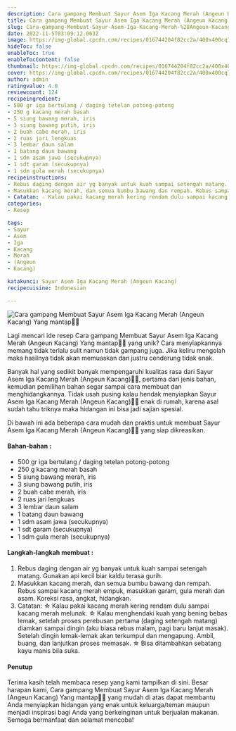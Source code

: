 ```yaml
---
description: Cara gampang Membuat Sayur Asem Iga Kacang Merah (Angeun Kacang) Yang mantap"
title: Cara gampang Membuat Sayur Asem Iga Kacang Merah (Angeun Kacang) Yang mantap
slug: Cara-gampang-Membuat-Sayur-Asem-Iga-Kacang-Merah-%28Angeun-Kacang%29-Yang-mantap
date: 2022-11-5T03:09:12.063Z
image: https://img-global.cpcdn.com/recipes/016744204f82cc2a/400x400cq70/photo.jpg
hideToc: false
enableToc: true
enableTocContent: false
thumbnail: https://img-global.cpcdn.com/recipes/016744204f82cc2a/400x400cq70/photo.jpg
cover: https://img-global.cpcdn.com/recipes/016744204f82cc2a/400x400cq70/photo.jpg
author: admin
ratingvalue: 4.8
reviewcount: 124
recipeingredient:
- 500 gr iga bertulang / daging tetelan potong-potong
- 250 g kacang merah basah
- 5 siung bawang merah, iris
- 3 siung bawang putih, iris
- 2 buah cabe merah, iris
- 2 ruas jari lengkuas
- 3 lembar daun salam
- 1 batang daun bawang
- 1 sdm asam jawa (secukupnya)
- 1 sdt garam (secukupnya)
- 1 sdm gula merah (secukupnya)
recipeinstructions:
- Rebus daging dengan air yg banyak untuk kuah sampai setengah matang. Gunakan api kecil biar kaldu terasa gurih.
- Masukkan kacang merah, dan semua bumbu bawang dan rempah. Rebus sampai kacang merah empuk, masukkan garam, gula merah dan asam. Koreksi rasa, angkat, hidangkan.
- Catatan: ☆ Kalau pakai kacang merah kering rendam dulu sampai kacang merah melunak. ☆ Kalau menghendaki kuah yang bening bebas lemak, setelah proses perebusan pertama (daging setengah matang) diamkan sampai dingin (aku biasa rebus malam, pagi baru lanjut masak). Setelah dingin lemak-lemak akan terkumpul dan mengapung. Ambil, buang, dan lanjutkan proses memasak. ☆ Bisa ditambahkan sebatang kayu manis bila suka.
categories:
- Resep

tags:
- Sayur
- Asem
- Iga
- Kacang
- Merah
- (Angeun
- Kacang)

katakunci: Sayur Asem Iga Kacang Merah (Angeun Kacang)
recipecuisine: Indonesian

---
```


![Cara gampang Membuat Sayur Asem Iga Kacang Merah (Angeun Kacang) Yang mantap👩‍🍳](https://img-global.cpcdn.com/recipes/016744204f82cc2a/400x400cq70/photo.jpg)

Lagi mencari ide resep Cara gampang Membuat Sayur Asem Iga Kacang Merah (Angeun Kacang) Yang mantap👩‍🍳 yang unik? Cara menyiapkannya memang tidak terlalu sulit namun tidak gampang juga. Jika keliru mengolah maka hasilnya tidak akan memuaskan dan justru cenderung tidak enak.

Banyak hal yang sedikit banyak mempengaruhi kualitas rasa dari Sayur Asem Iga Kacang Merah (Angeun Kacang)👩‍🍳, pertama dari jenis bahan, kemudian pemilihan bahan segar sampai cara membuat dan menghidangkannya. Tidak usah pusing kalau hendak menyiapkan Sayur Asem Iga Kacang Merah (Angeun Kacang)👩‍🍳 enak di rumah, karena asal sudah tahu triknya maka hidangan ini bisa jadi sajian spesial.

Di bawah ini ada beberapa cara mudah dan praktis untuk membuat Sayur Asem Iga Kacang Merah (Angeun Kacang)👩‍🍳 yang siap dikreasikan.

<!--inarticleads1-->

#### Bahan-bahan :

- 500 gr iga bertulang / daging tetelan potong-potong
- 250 g kacang merah basah
- 5 siung bawang merah, iris
- 3 siung bawang putih, iris
- 2 buah cabe merah, iris
- 2 ruas jari lengkuas
- 3 lembar daun salam
- 1 batang daun bawang
- 1 sdm asam jawa (secukupnya)
- 1 sdt garam (secukupnya)
- 1 sdm gula merah (secukupnya)

<!--inarticleads2-->

#### Langkah-langkah membuat :

1. Rebus daging dengan air yg banyak untuk kuah sampai setengah matang. Gunakan api kecil biar kaldu terasa gurih.
1. Masukkan kacang merah, dan semua bumbu bawang dan rempah. Rebus sampai kacang merah empuk, masukkan garam, gula merah dan asam. Koreksi rasa, angkat, hidangkan.
1. Catatan: ☆ Kalau pakai kacang merah kering rendam dulu sampai kacang merah melunak. ☆ Kalau menghendaki kuah yang bening bebas lemak, setelah proses perebusan pertama (daging setengah matang) diamkan sampai dingin (aku biasa rebus malam, pagi baru lanjut masak). Setelah dingin lemak-lemak akan terkumpul dan mengapung. Ambil, buang, dan lanjutkan proses memasak. ☆ Bisa ditambahkan sebatang kayu manis bila suka.

#### Penutup

Terima kasih telah membaca resep yang kami tampilkan di sini. Besar harapan kami, Cara gampang Membuat Sayur Asem Iga Kacang Merah (Angeun Kacang) Yang mantap👩‍🍳 yang mudah di atas dapat membantu Anda menyiapkan hidangan yang enak untuk keluarga/teman maupun menjadi inspirasi bagi Anda yang berkeinginan untuk berjualan makanan. Semoga bermanfaat dan selamat mencoba!